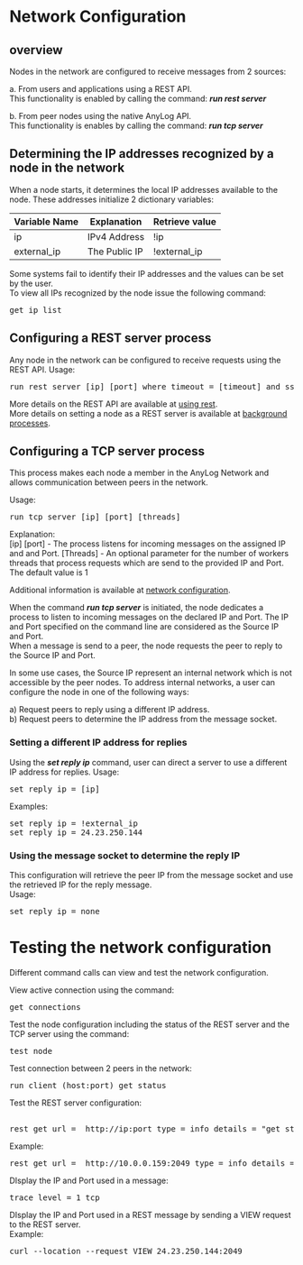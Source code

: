 # Network Configuration

## overview

Nodes in the network are configured to receive messages from 2 sources:  

a. From users and applications using a REST API.  
This functionality is enabled by calling the command: ***run rest server***  

b. From peer nodes using the native AnyLog API.  
This functionality is enables by calling the command: ***run tcp server***  

## Determining the IP addresses recognized by a node in the network

When a node starts, it determines the local IP addresses available to the node. These addresses initialize 2 dictionary variables:  

| Variable Name | Explanation   | Retrieve value |
| ------------- | ------------- | ------------- |
| ip            | IPv4 Address | !ip |
| external_ip   | The Public IP | !external_ip |

Some systems fail to identify their IP addresses and the values can be set by the user.  
To view all IPs recognized by the node issue the following command:
<pre>
get ip list
</pre> 

## Configuring a REST server process
Any node in the network can be configured to receive requests using the REST API.
Usage:
<pre>
run rest server [ip] [port] where timeout = [timeout] and ssl = [true/false]
</pre>
More details on the REST API are available at [using rest](https://github.com/AnyLog-co/documentation/blob/master/using%20rest.md#using-rest).  
More details on setting a node as a REST server is available at [background processes](https://github.com/AnyLog-co/documentation/blob/master/background%20processes.md#rest-requests).  

## Configuring a TCP server process
This process makes each node a member in the AnyLog Network and allows communication between peers in the network.  

Usage:
<pre>
run tcp server [ip] [port] [threads]
</pre>
Explanation:  
[ip] [port] - The process listens for incoming messages on the assigned IP and and Port.
[Threads] - An optional parameter for the number of workers threads that process requests which are send to the provided IP and Port. The default value is 1

Additional information is available at [network configuration](https://github.com/AnyLog-co/documentation/blob/master/network%20configuration.md). 

When the command ***run tcp server*** is initiated, the node dedicates a process to listen to incoming messages on the declared IP and Port.
The IP and Port specified on the command line are considered as the Source IP and Port.  
When a message is send to a peer, the node requests the peer to reply to the Source IP and Port.

In some use cases, the Source IP represent an internal network which is not accessible by the peer nodes. 
To address internal networks, a user can configure the node in one of the following ways:

a) Request peers to reply using a different IP address.  
b) Request peers to determine the IP address from the message socket.

### Setting a different IP address for replies 
Using the ***set reply ip*** command, user can direct a server to use a different IP address for replies.
Usage:
<pre>
set reply ip = [ip]
</pre>

Examples:
<pre>
set reply ip = !external_ip
set reply ip = 24.23.250.144
</pre>

### Using the message socket to determine the reply IP 
This configuration will retrieve the peer IP from the message socket and use the retrieved IP for the reply message.  
Usage:
<pre>
set reply ip = none
</pre>

# Testing the network configuration

Different command calls can view and test the network configuration.  

View active connection using the command:
<pre>
get connections
</pre>

Test the node configuration including the status of the REST server and the TCP server using the command:
<pre>
test node
</pre>
 
Test connection between 2 peers in the network:
<pre>
run client (host:port) get status
</pre>

Test the REST server configuration:
<pre>    
rest get url =  http://ip:port type = info details = "get status"
</pre>  
Example:
<pre>
rest get url =  http://10.0.0.159:2049 type = info details = "get status"
</pre>

DIsplay the IP and Port used in a message:
<pre>
trace level = 1 tcp
</pre>

DIsplay the IP and Port used in a REST message by sending a VIEW request to the REST server.    
Example:
<pre>
curl --location --request VIEW 24.23.250.144:2049
</pre>
